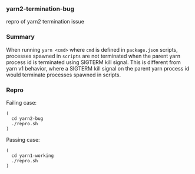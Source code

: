 ### yarn2-termination-bug
repro of yarn2 termination issue

### Summary

When running `yarn <cmd>` where `cmd` is defined in `package.json` scripts, processes spawned in `scripts` are not terminated when the parent yarn process id is terminated using SIGTERM kill signal. This is different from yarn v1 behavior, where a SIGTERM kill signal on the parent yarn process id would terminate processes spawned in scripts.

### Repro

Failing case:
```
(
  cd yarn2-bug
  ./repro.sh
)
```

Passing case:
```
(
  cd yarn1-working
  ./repro.sh
)
```
